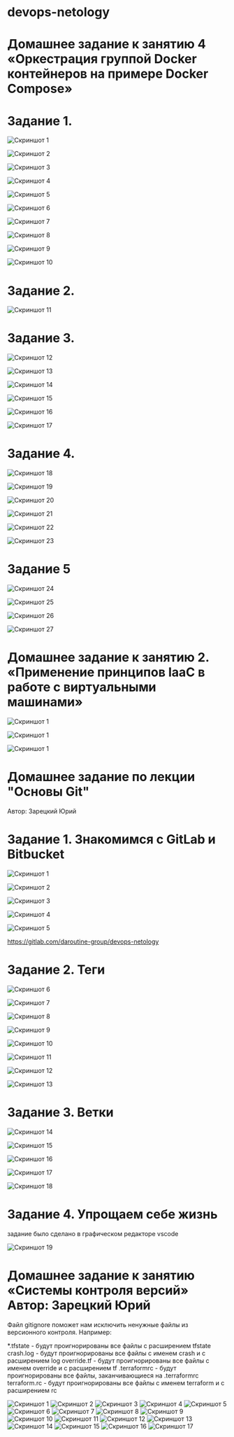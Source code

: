 # devops-netology

# Домашнее задание к занятию 4 «Оркестрация группой Docker контейнеров на примере Docker Compose»

# Задание 1.

![Скриншот 1](https://github.com/daroutine/devops-netology/blob/git-rebase/screenshots4/1.JPG) 

![Скриншот 2](https://github.com/daroutine/devops-netology/blob/git-rebase/screenshots4/2.JPG) 

![Скриншот 3](https://github.com/daroutine/devops-netology/blob/git-rebase/screenshots4/3.JPG) 

![Скриншот 4](https://github.com/daroutine/devops-netology/blob/git-rebase/screenshots4/4.JPG)

![Скриншот 5](https://github.com/daroutine/devops-netology/blob/git-rebase/screenshots4/5.JPG)

![Скриншот 6](https://github.com/daroutine/devops-netology/blob/git-rebase/screenshots4/6.JPG) 

![Скриншот 7](https://github.com/daroutine/devops-netology/blob/git-rebase/screenshots4/7.JPG) 

![Скриншот 8](https://github.com/daroutine/devops-netology/blob/git-rebase/screenshots4/8.JPG) 

![Скриншот 9](https://github.com/daroutine/devops-netology/blob/git-rebase/screenshots4/9.JPG)

![Скриншот 10](https://github.com/daroutine/devops-netology/blob/git-rebase/screenshots4/10.JPG)

# Задание 2.

![Скриншот 11](https://github.com/daroutine/devops-netology/blob/git-rebase/screenshots4/21.JPG) 

# Задание 3.

![Скриншот 12](https://github.com/daroutine/devops-netology/blob/git-rebase/screenshots4/31.JPG) 

![Скриншот 13](https://github.com/daroutine/devops-netology/blob/git-rebase/screenshots4/32.JPG) 

![Скриншот 14](https://github.com/daroutine/devops-netology/blob/git-rebase/screenshots4/33.JPG) 

![Скриншот 15](https://github.com/daroutine/devops-netology/blob/git-rebase/screenshots4/34.JPG) 

![Скриншот 16](https://github.com/daroutine/devops-netology/blob/git-rebase/screenshots4/35.JPG) 

![Скриншот 17](https://github.com/daroutine/devops-netology/blob/git-rebase/screenshots4/36.JPG) 

# Задание 4.

![Скриншот 18](https://github.com/daroutine/devops-netology/blob/git-rebase/screenshots4/41.JPG) 

![Скриншот 19](https://github.com/daroutine/devops-netology/blob/git-rebase/screenshots4/42.JPG) 

![Скриншот 20](https://github.com/daroutine/devops-netology/blob/git-rebase/screenshots4/43.JPG) 

![Скриншот 21](https://github.com/daroutine/devops-netology/blob/git-rebase/screenshots4/44.JPG) 

![Скриншот 22](https://github.com/daroutine/devops-netology/blob/git-rebase/screenshots4/45.JPG) 

![Скриншот 23](https://github.com/daroutine/devops-netology/blob/git-rebase/screenshots4/46.JPG) 

# Задание 5


![Скриншот 24](https://github.com/daroutine/devops-netology/blob/git-rebase/screenshots4/51.JPG) 

![Скриншот 25](https://github.com/daroutine/devops-netology/blob/git-rebase/screenshots4/52.JPG) 

![Скриншот 26](https://github.com/daroutine/devops-netology/blob/git-rebase/screenshots4/53.JPG) 

![Скриншот 27](https://github.com/daroutine/devops-netology/blob/git-rebase/screenshots4/54.JPG) 















# Домашнее задание к занятию 2. «Применение принципов IaaC в работе с виртуальными машинами»

![Скриншот 1](https://github.com/daroutine/devops-netology/blob/git-rebase/screenshots3/1.JPG) 

![Скриншот 1](https://github.com/daroutine/devops-netology/blob/git-rebase/screenshots3/2.JPG) 

![Скриншот 1](https://github.com/daroutine/devops-netology/blob/git-rebase/screenshots3/3.JPG) 



# Домашнее задание по лекции "Основы Git"
Автор: Зарецкий Юрий

# Задание 1. Знакомимся с GitLab и Bitbucket

![Скриншот 1](https://github.com/daroutine/devops-netology/blob/main/screenshots2/1.JPG) 

![Скриншот 2](https://github.com/daroutine/devops-netology/blob/main/screenshots2/2.JPG) 

![Скриншот 3](https://github.com/daroutine/devops-netology/blob/main/screenshots2/3.JPG) 

![Скриншот 4](https://github.com/daroutine/devops-netology/blob/main/screenshots2/4.JPG) 

![Скриншот 5](https://github.com/daroutine/devops-netology/blob/main/screenshots2/5.jpg) 

https://gitlab.com/daroutine-group/devops-netology

# Задание 2. Теги

![Скриншот 6](https://github.com/daroutine/devops-netology/blob/main/screenshots2/6.jpg) 

![Скриншот 7](https://github.com/daroutine/devops-netology/blob/main/screenshots2/7.jpg)

![Скриншот 8](https://github.com/daroutine/devops-netology/blob/main/screenshots2/8.jpg)

![Скриншот 9](https://github.com/daroutine/devops-netology/blob/main/screenshots2/9.jpg) 

![Скриншот 10](https://github.com/daroutine/devops-netology/blob/main/screenshots2/10.jpg) 

![Скриншот 11](https://github.com/daroutine/devops-netology/blob/main/screenshots2/11.jpg) 

![Скриншот 12](https://github.com/daroutine/devops-netology/blob/main/screenshots2/12.jpg) 

![Скриншот 13](https://github.com/daroutine/devops-netology/blob/main/screenshots2/13.jpg) 

# Задание 3. Ветки
![Скриншот 14](https://github.com/daroutine/devops-netology/blob/main/screenshots2/14.jpg) 

![Скриншот 15](https://github.com/daroutine/devops-netology/blob/main/screenshots2/15.jpg) 

![Скриншот 16](https://github.com/daroutine/devops-netology/blob/main/screenshots2/16.jpg) 

![Скриншот 17](https://github.com/daroutine/devops-netology/blob/main/screenshots2/17.jpg) 

![Скриншот 18](https://github.com/daroutine/devops-netology/blob/main/screenshots2/18.jpg) 

# Задание 4. Упрощаем себе жизнь
задание было сделано в графическом редакторе vscode

![Скриншот 19](https://github.com/daroutine/devops-netology/blob/main/screenshots2/19.JPG) 












# Домашнее задание к занятию «Системы контроля версий» Автор: Зарецкий Юрий

Файл gitignore поможет нам исключить ненужные файлы из версионного контроля. 
Например:

*.tfstate - будут проигнорированы все файлы с расширением tfstate
crash.log - будут проигнорированы все файлы с именем crash и с расширением log
override.tf - будут проигнорированы все файлы с именем override и с расширением tf
.terraformrc - будут проигнорированы все файлы, заканчивающиеся на .terraformrc
terraform.rc - будут проигнорированы все файлы с именем terraform и с расширением rc

![Скриншот 1](https://github.com/daroutine/devops-netology/blob/main/screenshots/1.JPG) 
![Скриншот 2](https://github.com/daroutine/devops-netology/blob/main/screenshots/2.JPG)
![Скриншот 3](https://github.com/daroutine/devops-netology/blob/main/screenshots/3.JPG)
![Скриншот 4](https://github.com/daroutine/devops-netology/blob/main/screenshots/4.JPG)
![Скриншот 5](https://github.com/daroutine/devops-netology/blob/main/screenshots/5.JPG)
![Скриншот 6](https://github.com/daroutine/devops-netology/blob/main/screenshots/6.JPG)
![Скриншот 7](https://github.com/daroutine/devops-netology/blob/main/screenshots/7.JPG)
![Скриншот 8](https://github.com/daroutine/devops-netology/blob/main/screenshots/8.JPG)
![Скриншот 9](https://github.com/daroutine/devops-netology/blob/main/screenshots/9.JPG)
![Скриншот 10](https://github.com/daroutine/devops-netology/blob/main/screenshots/10.JPG)
![Скриншот 11](https://github.com/daroutine/devops-netology/blob/main/screenshots/11.JPG)
![Скриншот 12](https://github.com/daroutine/devops-netology/blob/main/screenshots/12.JPG)
![Скриншот 13](https://github.com/daroutine/devops-netology/blob/main/screenshots/13.JPG)
![Скриншот 14](https://github.com/daroutine/devops-netology/blob/main/screenshots/14.JPG)
![Скриншот 15](https://github.com/daroutine/devops-netology/blob/main/screenshots/15.JPG)
![Скриншот 16](https://github.com/daroutine/devops-netology/blob/main/screenshots/16.JPG)
![Скриншот 17](https://github.com/daroutine/devops-netology/blob/main/screenshots/17.JPG)



